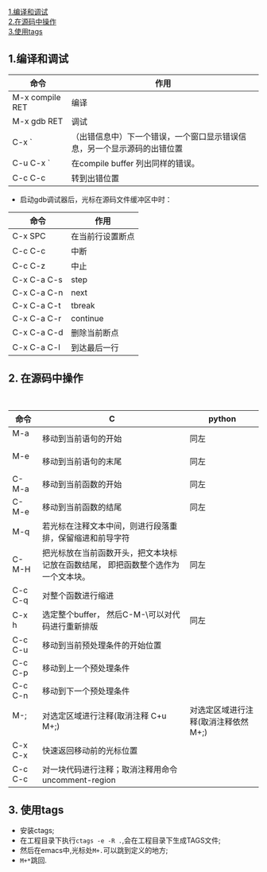 [1.编译和调试](#1)    
[2.在源码中操作](#2)    
[3.使用tags](#3)   

<h2 id="1">1.编译和调试</h2>  

| 命令 | 作用 |
| -- | -- |
| M-x compile RET | 编译 |
| M-x gdb RET     | 调试 |
| C-x `           | （出错信息中）下一个错误，一个窗口显示错误信息，另一个显示源码的出错位置 |
| C-u C-x `       | 在compile buffer 列出同样的错误。 |
| C-c C-c         | 转到出错位置 |
* 启动gdb调试器后，光标在源码文件缓冲区中时： 

| 命令 | 作用 |
| -- | -- |
| C-x SPC         | 在当前行设置断点 |
| C-c C-c         | 中断 |
| C-c C-z         | 中止 |
| C-x C-a C-s     | step |
| C-x C-a C-n     | next |
| C-x C-a C-t     | tbreak |
| C-x C-a C-r     | continue |
| C-x C-a C-d     | 删除当前断点 |
| C-x C-a C-l     | 到达最后一行 |

<h2 id="2">2. 在源码中操作</h2>    

| 命令 | C | python |
| -- | -- | -- |
| M-a        | 移动到当前语句的开始 | 同左 |
| M-e        | 移动到当前语句的末尾 | 同左 |
| C-M-a      | 移动到当前函数的开始 | 同左 |
| C-M-e      | 移动到当前函数的结尾 | 同左 |
| M-q        | 若光标在注释文本中间，则进行段落重排，保留缩进和前导字符 |
| C-M-H      | 把光标放在当前函数开头，把文本块标记放在函数结尾， 即把函数整个选作为一个文本块。 |  同左 |
| C-c C-q    | 对整个函数进行缩进 |
| C-x h      | 选定整个buffer，  然后C-M-\可以对代码进行重新排版 | 同左 |
| C-c C-u    | 移动到当前预处理条件的开始位置 |
| C-c C-p    | 移动到上一个预处理条件 |
| C-c C-n    | 移动到下一个预处理条件 |
| M-;        | 对选定区域进行注释(取消注释 C+u M+;) |  对选定区域进行注释(取消注释依然M+;) | 
| C-x C-x    | 快速返回移动前的光标位置 |
| C-c C-c    | 对一块代码进行注释；取消注释用命令 uncomment-region |

<h2 id="3">3. 使用tags</h2>    

* 安装ctags;
* 在工程目录下执行`ctags -e -R .`,会在工程目录下生成TAGS文件;
* 然后在emacs中,光标处`M+.`可以跳到定义的地方;
* `M+*`跳回.
